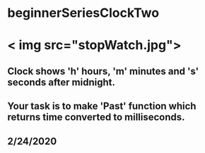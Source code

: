 # beginnerSeriesClockTwo

# < img src="stopWatch.jpg">

##  Clock shows 'h' hours, 'm' minutes and 's' seconds after midnight.
## Your task is to make 'Past' function which returns time converted to milliseconds.

## 2/24/2020
